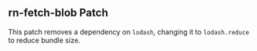 ## rn-fetch-blob Patch

This patch removes a dependency on `lodash`, changing it to `lodash.reduce` to reduce bundle size.